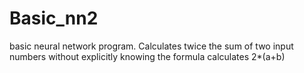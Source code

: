 # Basic_nn2
basic neural network program. Calculates twice the sum of two input numbers without explicitly knowing the formula
calculates 2*(a+b)
